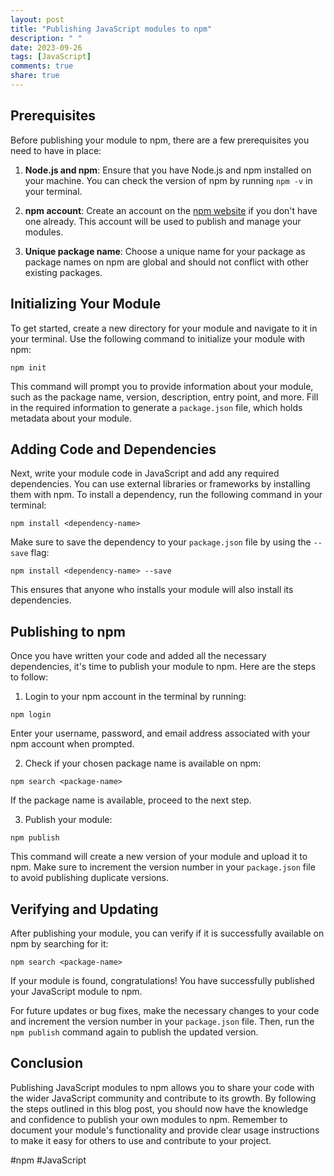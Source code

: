 ```yaml
---
layout: post
title: "Publishing JavaScript modules to npm"
description: " "
date: 2023-09-26
tags: [JavaScript]
comments: true
share: true
---
```


## Prerequisites
Before publishing your module to npm, there are a few prerequisites you need to have in place:

1. **Node.js and npm**: Ensure that you have Node.js and npm installed on your machine. You can check the version of npm by running `npm -v` in your terminal.

2. **npm account**: Create an account on the [npm website](https://www.npmjs.com/signup) if you don't have one already. This account will be used to publish and manage your modules.

3. **Unique package name**: Choose a unique name for your package as package names on npm are global and should not conflict with other existing packages.

## Initializing Your Module
To get started, create a new directory for your module and navigate to it in your terminal. Use the following command to initialize your module with npm:

```shell
npm init
```

This command will prompt you to provide information about your module, such as the package name, version, description, entry point, and more. Fill in the required information to generate a `package.json` file, which holds metadata about your module.

## Adding Code and Dependencies
Next, write your module code in JavaScript and add any required dependencies. You can use external libraries or frameworks by installing them with npm. To install a dependency, run the following command in your terminal:

```shell
npm install <dependency-name>
```

Make sure to save the dependency to your `package.json` file by using the `--save` flag:

```shell
npm install <dependency-name> --save
```

This ensures that anyone who installs your module will also install its dependencies.

## Publishing to npm
Once you have written your code and added all the necessary dependencies, it's time to publish your module to npm. Here are the steps to follow:

1. Login to your npm account in the terminal by running:

```shell
npm login
```

Enter your username, password, and email address associated with your npm account when prompted.

2. Check if your chosen package name is available on npm:

```shell
npm search <package-name>
```

If the package name is available, proceed to the next step.

3. Publish your module:

```shell
npm publish
```

This command will create a new version of your module and upload it to npm. Make sure to increment the version number in your `package.json` file to avoid publishing duplicate versions.

## Verifying and Updating
After publishing your module, you can verify if it is successfully available on npm by searching for it:

```shell
npm search <package-name>
```

If your module is found, congratulations! You have successfully published your JavaScript module to npm.

For future updates or bug fixes, make the necessary changes to your code and increment the version number in your `package.json` file. Then, run the `npm publish` command again to publish the updated version.

## Conclusion
Publishing JavaScript modules to npm allows you to share your code with the wider JavaScript community and contribute to its growth. By following the steps outlined in this blog post, you should now have the knowledge and confidence to publish your own modules to npm. Remember to document your module's functionality and provide clear usage instructions to make it easy for others to use and contribute to your project.

#npm #JavaScript